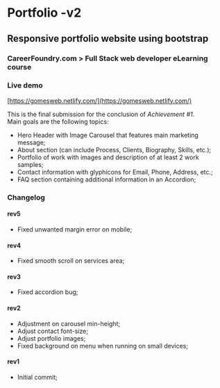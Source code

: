# Portfolio -v2
## Responsive portfolio website using bootstrap
### CareerFoundry.com > Full Stack web developer eLearning course

### Live demo
[https://gomesweb.netlify.com/](https://gomesweb.netlify.com/)  

This is the final submission for the conclusion of *Achievement #1*.  
Main goals are the following topics:  
- Hero Header with Image Carousel that features main marketing message;
- About section (can include Process, Clients, Biography, Skills, etc.);
- Portfolio of work with images and description of at least 2 work samples;
- Contact information with glyphicons for Email, Phone, Address, etc.;
- FAQ section containing additional information in an Accordion;

### Changelog

#### rev5
- Fixed unwanted margin error on mobile;

#### rev4
- Fixed smooth scroll on services area;

#### rev3
- Fixed accordion bug;

#### rev2
- Adjustment on carousel min-height;
- Adjust contact font-size;
- Adjust portfolio images;
- Fixed background on menu when running on small devices;

#### rev1
- Initial commit;
